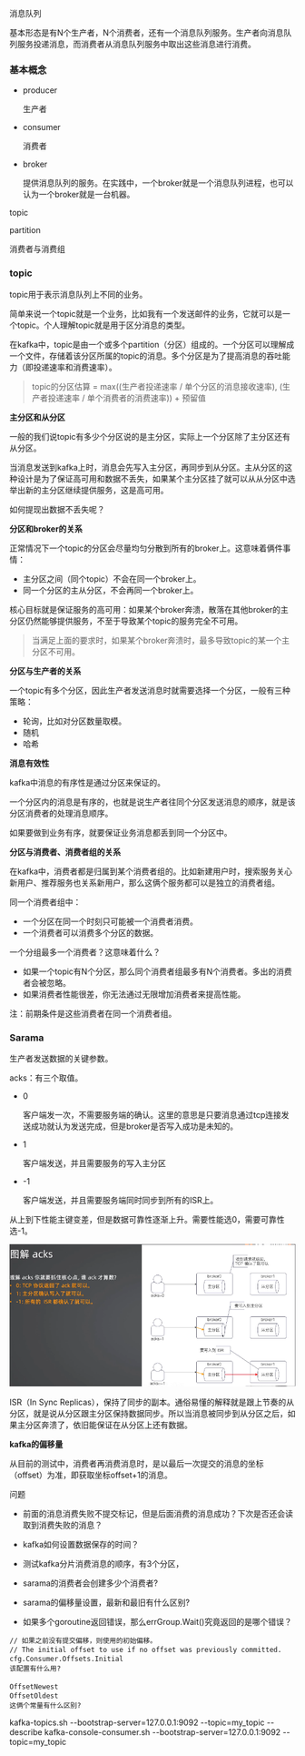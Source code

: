 消息队列

基本形态是有N个生产者，N个消费者，还有一个消息队列服务。生产者向消息队列服务投递消息，而消费者从消息队列服务中取出这些消息进行消费。



### 基本概念

- producer

  生产者

- consumer

  消费者

- broker

  提供消息队列的服务。在实践中，一个broker就是一个消息队列进程，也可以认为一个broker就是一台机器。

topic

partition

消费者与消费组



### topic

topic用于表示消息队列上不同的业务。

简单来说一个topic就是一个业务，比如我有一个发送邮件的业务，它就可以是一个topic。个人理解topic就是用于区分消息的类型。

在kafka中，topic是由一个或多个partition（分区）组成的。一个分区可以理解成一个文件，存储着该分区所属的topic的消息。多个分区是为了提高消息的吞吐能力（即投递速率和消费速率）。

> topic的分区估算 = max((生产者投递速率 / 单个分区的消息接收速率), (生产者投递速率 / 单个消费者的消费速率)) + 预留值



**主分区和从分区**

一般的我们说topic有多少个分区说的是主分区，实际上一个分区除了主分区还有从分区。

当消息发送到kafka上时，消息会先写入主分区，再同步到从分区。主从分区的这种设计是为了保证高可用和数据不丢失，如果某个主分区挂了就可以从从分区中选举出新的主分区继续提供服务，这是高可用。

如何提现出数据不丢失呢？



**分区和broker的关系**

正常情况下一个topic的分区会尽量均匀分散到所有的broker上。这意味着俩件事情：

- 主分区之间（同个topic）不会在同一个broker上。
- 同一个分区的主从分区，不会再同一个broker上。

核心目标就是保证服务的高可用：如果某个broker奔溃，散落在其他broker的主分区仍然能够提供服务，不至于导致某个topic的服务完全不可用。

> 当满足上面的要求时，如果某个broker奔溃时，最多导致topic的某一个主分区不可用。



**分区与生产者的关系**

一个topic有多个分区，因此生产者发送消息时就需要选择一个分区，一般有三种策略：

- 轮询，比如对分区数量取模。
- 随机
- 哈希



**消息有效性**

kafka中消息的有序性是通过分区来保证的。

一个分区内的消息是有序的，也就是说生产者往同个分区发送消息的顺序，就是该分区消费者的处理消息顺序。

如果要做到业务有序，就要保证业务消息都丢到同一个分区中。



**分区与消费者、消费者组的关系**

在kafka中，消费者都是归属到某个消费者组的。比如新建用户时，搜索服务关心新用户、推荐服务也关系新用户，那么这俩个服务都可以是独立的消费者组。

同一个消费者组中：

- 一个分区在同一个时刻只可能被一个消费者消费。
- 一个消费者可以消费多个分区的数据。



一个分组最多一个消费者？这意味着什么？

- 如果一个topic有N个分区，那么同个消费者组最多有N个消费者。多出的消费者会被忽略。
- 如果消费者性能很差，你无法通过无限增加消费者来提高性能。

注：前期条件是这些消费者在同一个消费者组。





### Sarama

生产者发送数据的关键参数。

acks：有三个取值。

- 0

  客户端发一次，不需要服务端的确认。这里的意思是只要消息通过tcp连接发送成功就认为发送完成，但是broker是否写入成功是未知的。

- 1

  客户端发送，并且需要服务的写入主分区

- -1

  客户端发送，并且需要服务端同时同步到所有的ISR上。

从上到下性能主键变差，但是数据可靠性逐渐上升。需要性能选0，需要可靠性选-1。

![](./isr.jpg)

ISR（In Sync Replicas），保持了同步的副本。通俗易懂的解释就是跟上节奏的从分区，就是说从分区跟主分区保持数据同步。所以当消息被同步到从分区之后，如果主分区奔溃了，依旧能保证在从分区上还有数据。







**kafka的偏移量**

从目前的测试中，消费者再消费消息时，是以最后一次提交的消息的坐标（offset）为准，即获取坐标offset+1的消息。









问题

- 前面的消息消费失败不提交标记，但是后面消费的消息成功？下次是否还会读取到消费失败的消息？
- kafka如何设置数据保存的时间？
- 测试kafka分片消费消息的顺序，有3个分区，

- sarama的消费者会创建多少个消费者?
- sarama的偏移量设置，最新和最旧有什么区别?

- 如果多个goroutine返回错误，那么errGroup.Wait()究竟返回的是哪个错误？



```
// 如果之前没有提交偏移，则使用的初始偏移。
// The initial offset to use if no offset was previously committed.
cfg.Consumer.Offsets.Initial
该配置有什么用?

OffsetNewest
OffsetOldest
这俩个常量有什么区别?
```



kafka-topics.sh --bootstrap-server=127.0.0.1:9092 --topic=my_topic --describe
kafka-console-consumer.sh --bootstrap-server=127.0.0.1:9092 --topic=my_topic














